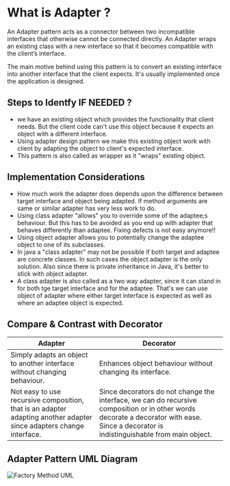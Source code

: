# What is Adapter ? 

An Adapter pattern acts as a connector between two incompatible interfaces that otherwise cannot be connected directly. An Adapter wraps an existing class with a new interface so that it becomes compatible with the client’s interface.

The main motive behind using this pattern is to convert an existing interface into another interface that the client expects. It's usually implemented once the application is designed.

## Steps to Identfy IF NEEDED ?

* we have an existing object which provides the functionality that client needs. But the client code can't use this object because it expects an object with a different interface.
* Using adapter design pattern we make this existing object work with client by adapting the object to client's expected interface.
* This pattern is also called as wrapper as it "wraps" existing object.

## Implementation Considerations

* How much work the adapter does depends upon the difference between target interface and object being adapted. If method arguments are same or similar adapter has very less work to do.
* Using class adapter "allows" you to override some of the adaptee;s behaviour. But this has to be avoided as you end up with adapter that behaves differently than adaptee. Fixing defects is not easy anymore!!
* Using object adapter allows you to potentially change the adaptee object to one of its subclasses.
* In java a "class adapter" may not be possible if both target and adaptee are concrete classes. In such cases the object adapter is the only solution. Also since there is private inheritance in Java, it's better to stick with object adapter.
* A class adapter is also called as a two way adapter, since it can stand in for both tge target interface and for the adaptee. That's we can use object of adapter where either target interface is expected as well as where an adaptee object is expected.

## Compare & Contrast with Decorator

Adapter  | Decorator
------------- | -------------
Simply adapts an object to another interface without changing behaviour. | Enhances object behaviour without changing its interface.
Not easy to use recursive composition, that is an adapter adapting another adapter since adapters change interface. | Since decorators do not change the interface, we can do recursive composition or in other words decorate a decorator with ease. Since a decorator is indistinguishable from main object.

## Adapter Pattern UML Diagram

![Factory Method UML](https://github.com/ugurcancetin/Design-Patterns-Java8/blob/master/Structural%20DPs/Adapter-DP/adapter-dp.PNG)
